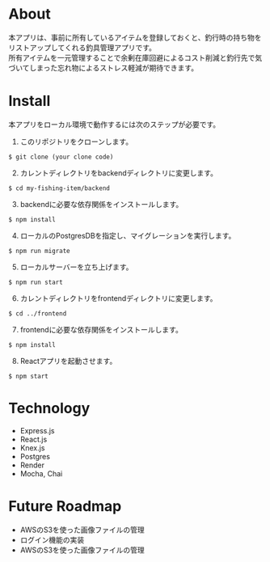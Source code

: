 # About
本アプリは、事前に所有しているアイテムを登録しておくと、釣行時の持ち物をリストアップしてくれる釣具管理アプリです。  
所有アイテムを一元管理することで余剰在庫回避によるコスト削減と釣行先で気づいてしまった忘れ物によるストレス軽減が期待できます。
# Install
本アプリをローカル環境で動作するには次のステップが必要です。
1. このリポジトリをクローンします。  
```
$ git clone (your clone code)
```
2. カレントディレクトリをbackendディレクトリに変更します。  
```
$ cd my-fishing-item/backend
```
3. backendに必要な依存関係をインストールします。  
```
$ npm install
```
4. ローカルのPostgresDBを指定し、マイグレーションを実行します。
```
$ npm run migrate
```
5. ローカルサーバーを立ち上げます。
```
$ npm run start
```
6. カレントディレクトリをfrontendディレクトリに変更します。
```
$ cd ../frontend
```
7. frontendに必要な依存関係をインストールします。
```
$ npm install
```
8. Reactアプリを起動させます。
```
$ npm start
```
# Technology
* Express.js
* React.js
* Knex.js
* Postgres
* Render
* Mocha, Chai
# Future Roadmap
* AWSのS3を使った画像ファイルの管理
* ログイン機能の実装
* AWSのS3を使った画像ファイルの管理
